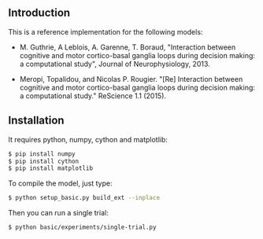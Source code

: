 ## Introduction

This is a reference implementation for the following models:

* M. Guthrie, A Leblois, A. Garenne, T. Boraud, "Interaction between cognitive
  and motor cortico-basal ganglia loops during decision making: a computational
  study", Journal of Neurophysiology, 2013. 

* Meropi, Topalidou, and Nicolas P. Rougier. "[Re] Interaction between cognitive and motor cortico-basal ganglia loops during decision making: a computational study." ReScience 1.1 (2015).


## Installation

It requires python, numpy, cython and matplotlib:

```bash
$ pip install numpy
$ pip install cython
$ pip install matplotlib
```

To compile the model, just type:

```bash
$ python setup_basic.py build_ext --inplace
```

Then you can run a single trial:

```bash
$ python basic/experiments/single-trial.py
```

